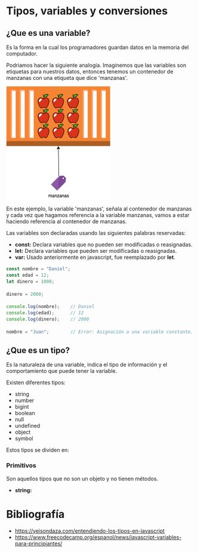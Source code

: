 # Tipos, variables y conversiones

## ¿Que es una variable?

Es la forma en la cual los programadores guardan datos en la memoria del computador.

Podriamos hacer la siguiente analogía. Imaginemos que las variables son etiquetas para nuestros datos, entonces tenemos un contenedor de manzanas con una etiqueta que dice 'manzanas'. 

![](images/5.1.png)

En este ejemplo, la variable 'manzanas', señala al contenedor de manzanas y cada vez que hagamos referencia a la variable manzanas, vamos a estar haciendo referencia al contenedor de manzanas.

Las variables son declaradas usando las siguientes palabras reservadas:
- **const:** Declara variables que no pueden ser modificadas o reasignadas.
- **let:** Declara variables que pueden ser modificadas o reasignadas.
- **var:** Usado anteriormente en javascript, fue reemplazado por **let**.



```js
const nombre = "Daniel";
const edad = 12;
let dinero = 1000;

dinero = 2000;

console.log(nombre);    // Daniel
console.log(edad);      // 12
console.log(dinero);    // 2000

nombre = "Juan";        // Error: Asignación a una variable constante.

```


## ¿Que es un tipo?

Es la naturaleza de una variable, indica el tipo de información y el comportamiento que puede tener la variable.

Existen diferentes tipos:
- string
- number
- bigint
- boolean
- null
- undefined
- object
- symbol

Estos tipos se dividen en:

### Primitivos
Son aquellos tipos que no son un objeto y no tienen métodos.
- **string:** 

# Bibliografía
- https://yeisondaza.com/entendiendo-los-tipos-en-javascript
- https://www.freecodecamp.org/espanol/news/javascript-variables-para-principiantes/